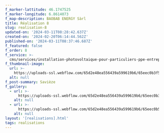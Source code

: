 ```yaml
---
f_marker-lattitude: 46.1747525
f_marker-longitude: 6.8614073
f_map-description: BAOBAB ENERGY Sàrl
title: Réalisation 8
slug: realisation-8
updated-on: '2024-03-11T08:28:42.637Z'
created-on: '2024-02-20T06:14:44.562Z'
published-on: '2024-03-11T08:37:46.687Z'
f_featured: false
f_order: 8
f_service: >-
  cms/services/installation-photovoltaique-pour-particuliers-ppe-entreprises-cle-en-main.md
f_thumbnail-image:
  url: >-
    https://uploads-ssl.webflow.com/65d2e48ea556439a599619b6/65eec0b3f5fff431ab152651_baobab-project-27_02.jpg
  alt: null
f_post-summary: Savièze
f_gallery:
  - url: >-
      https://uploads-ssl.webflow.com/65d2e48ea556439a599619b6/65eec0b3f5fff431ab152651_baobab-project-27_02.jpg
    alt: null
  - url: >-
      https://uploads-ssl.webflow.com/65d2e48ea556439a599619b6/65eec0b5257e5c1b6a856401_baobab-project-27_06.jpg
    alt: null
layout: '[realisations].html'
tags: realisations
---
```



